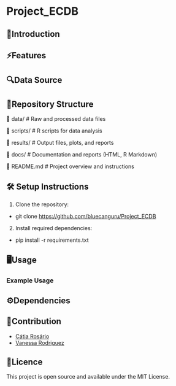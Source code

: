 # Project_ECDB
## 🧬Introduction

## ⚡Features

## 🔍Data Source

## 📖Repository Structure
📂 data/                # Raw and processed data files

📂 scripts/             # R scripts for data analysis

📂 results/             # Output files, plots, and reports

📂 docs/                # Documentation and reports (HTML, R Markdown)

📄 README.md            # Project overview and instructions

## 🛠 Setup Instructions
1. Clone the repository:
- git clone https://github.com/bluecanguru/Project_ECDB
2. Install required dependencies:
- pip install -r requirements.txt

## 🖥️Usage
### Example Usage

## ⚙️Dependencies

## 📝Contribution
- [Cátia Rosário](https://github.com/bluecanguru)
- [Vanessa Rodriguez](https://github.com/VaneBR)

## 📜Licence
This project is open source and available under the MIT License.